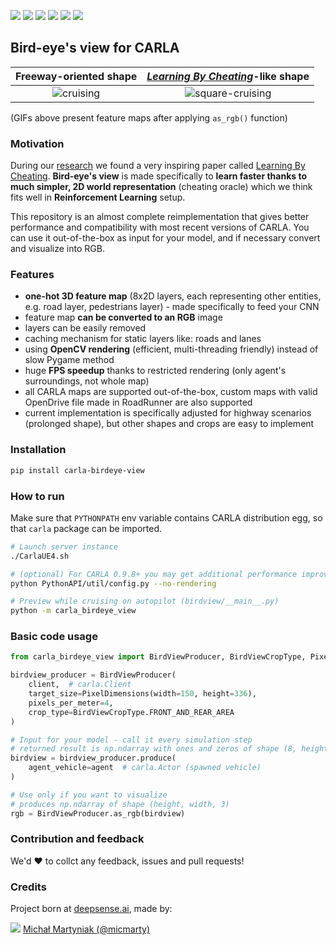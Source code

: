 ![](https://img.shields.io/badge/contributions%20welcome-forking&gt;copying-orange.svg?style=popout-square)
![](https://img.shields.io/badge/release-v1.0.21-brightgreen.svg?style=popout-square)
![](https://img.shields.io/badge/pypi-v1.0.21-brightgreen.svg?style=popout-square)
![](https://img.shields.io/badge/CARLA-0.9.6+-blue.svg?style=popout-square)
![](https://img.shields.io/badge/python-3.6%20|%203.7%20|3.8-blue.svg?style=popout-square)
![](https://img.shields.io/badge/license-MIT-blue.svg?style=popout-square)

## Bird-eye's view for CARLA


Freeway-oriented shape | *[Learning By Cheating](https://arxiv.org/abs/1912.12294)*-like shape
:-------------------------:|:-------------------------:
![cruising](https://user-images.githubusercontent.com/64484917/80508193-04edde00-8978-11ea-956d-721e50a6a3c9.gif) | ![square-cruising](https://user-images.githubusercontent.com/64484917/80508095-e4258880-8977-11ea-8601-0e88942711ff.gif)

(GIFs above present feature maps after applying `as_rgb()` function)

### Motivation

During our [research](https://arxiv.org/abs/1911.12905) we found a very inspiring paper called [Learning By Cheating]( https://arxiv.org/abs/1912.12294). **Bird-eye's view** is made specifically to **learn faster thanks to much simpler, 2D world representation** (cheating oracle) which we think fits well in **Reinforcement Learning** setup.

This repository is an almost complete reimplementation that gives better performance and compatibility with most recent versions of CARLA. You can use it out-of-the-box as input for your model, and if necessary convert and visualize into RGB.


### Features
- **one-hot 3D feature map** (8x2D layers, each representing other entities, e.g. road layer, pedestrians layer) - made specifically to feed your CNN
- feature map **can be converted to an RGB** image
- layers can be easily removed
- caching mechanism for static layers like: roads and lanes
- using **OpenCV rendering** (efficient, multi-threading friendly) instead of slow Pygame method
- huge **FPS speedup** thanks to restricted rendering (only agent's surroundings, not whole map)
- all CARLA maps are supported out-of-the-box, custom maps with valid OpenDrive file made in RoadRunner are also supported
- current implementation is specifically  adjusted for highway scenarios (prolonged shape), but other shapes and crops are easy to implement 

### Installation
```bash
pip install carla-birdeye-view
```

### How to run
Make sure that `PYTHONPATH` env variable contains CARLA distribution egg, so that `carla` package can be imported.
```bash
# Launch server instance
./CarlaUE4.sh

# (optional) For CARLA 0.9.8+ you may get additional performance improvement with this
python PythonAPI/util/config.py --no-rendering

# Preview while cruising on autopilot (birdview/__main__.py)
python -m carla_birdeye_view
```

### Basic code usage

```python
from carla_birdeye_view import BirdViewProducer, BirdViewCropType, PixelDimensions

birdview_producer = BirdViewProducer(
    client,  # carla.Client
    target_size=PixelDimensions(width=150, height=336),
    pixels_per_meter=4,
    crop_type=BirdViewCropType.FRONT_AND_REAR_AREA
)

# Input for your model - call it every simulation step
# returned result is np.ndarray with ones and zeros of shape (8, height, width)
birdview = birdview_producer.produce(
    agent_vehicle=agent  # carla.Actor (spawned vehicle)
)

# Use only if you want to visualize
# produces np.ndarray of shape (height, width, 3)
rgb = BirdViewProducer.as_rgb(birdview)
```

### Contribution and feedback
We'd :heart: to collct any feedback, issues and pull requests!

### Credits

Project born at [deepsense.ai](deepsense.ai), made by:

![](https://avatars2.githubusercontent.com/u/12485656?s=22&v=4) [Michał Martyniak (@micmarty)](https://micmarty.github.io)



